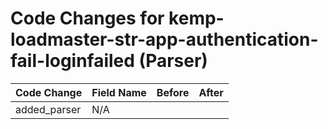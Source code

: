# Code Changes for kemp-loadmaster-str-app-authentication-fail-loginfailed (Parser)

| Code Change | Field Name | Before | After |
|-------------|------------|--------|-------|
| added_parser | N/A |  |  |